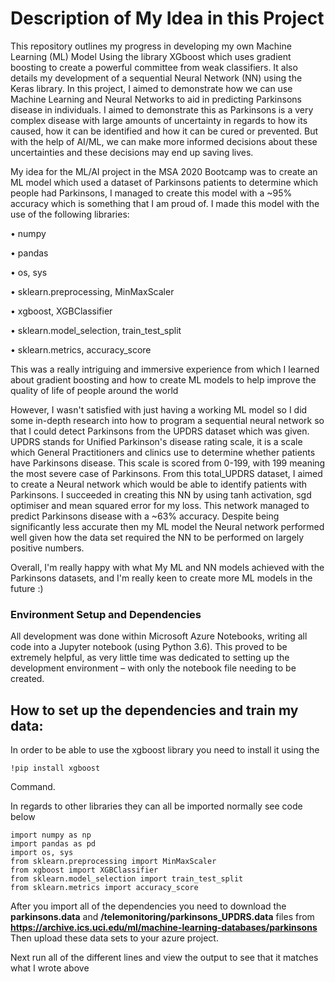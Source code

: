 # Description of My Idea in this Project

This repository outlines my progress in developing my own Machine Learning (ML) Model Using the library XGboost which uses gradient boosting to create a powerful committee from weak classifiers. It also details my development of a sequential Neural Network (NN) using the Keras library. In this project, I aimed to demonstrate how we can use Machine Learning and Neural Networks to aid in predicting Parkinsons disease in individuals. I aimed to demonstrate this as Parkinsons is a very complex disease with large amounts of uncertainty in regards to how its caused, how it can be identified and how it can be cured or prevented. But with the help of AI/ML, we can make more informed decisions about these uncertainties and these decisions may end up saving lives.

My idea for the ML/AI project in the MSA 2020 Bootcamp was to create an ML model which used a dataset of Parkinsons patients to determine which people had Parkinsons, I managed to create this model with a ~95% accuracy which is something that I am proud of. I made this model with the use of the following libraries:

•	numpy 

•	pandas

•	os, sys

•	sklearn.preprocessing, MinMaxScaler

• xgboost, XGBClassifier

•	sklearn.model_selection, train_test_split

•	sklearn.metrics, accuracy_score

This was a really intriguing and immersive experience from which I learned about gradient boosting and how to create ML models to help improve the quality of life of people around the world

However, I wasn't satisfied with just having a working ML model so I did some in-depth research into how to program a sequential neural network so that I could detect Parkinsons from the UPDRS dataset which was given. UPDRS stands for Unified Parkinson's disease rating scale, it is a scale which General Practitioners and clinics use to determine whether patients have Parkinsons disease. This scale is scored from 0-199, with 199 meaning the most severe case of Parkinsons. From this total_UPDRS dataset, I aimed to create a Neural network which would be able to identify patients with Parkinsons. I succeeded in creating this NN by using tanh activation, sgd optimiser and mean squared error for my loss. This network managed to predict Parkinsons disease with a ~63% accuracy. Despite being significantly less accurate then my ML model the Neural network performed well given how the data set required the NN to be performed on largely positive numbers. 

Overall, I'm really happy with what My ML and NN models achieved with the Parkinsons datasets, and I'm really keen to create more ML models in the future :)

### **Environment Setup and Dependencies**
All development was done within Microsoft Azure Notebooks, writing all code into a Jupyter notebook (using Python 3.6). This proved to be extremely helpful, as very little time was dedicated to setting up the development environment – with only the notebook file needing to be created.

## **How to set up the dependencies and train my data:**

In order to be able to use the xgboost library you need to install it using the 
```
!pip install xgboost
```
Command.

In regards to other libraries they can all be imported normally see code below
```
import numpy as np
import pandas as pd
import os, sys
from sklearn.preprocessing import MinMaxScaler
from xgboost import XGBClassifier
from sklearn.model_selection import train_test_split
from sklearn.metrics import accuracy_score
```

After you import all of the dependencies you need to download the **parkinsons.data** and **/telemonitoring/parkinsons_UPDRS.data** files from **https://archive.ics.uci.edu/ml/machine-learning-databases/parkinsons** Then upload these data sets to your azure project.


Next run all of the different lines and view the output to see that it matches what I wrote above
